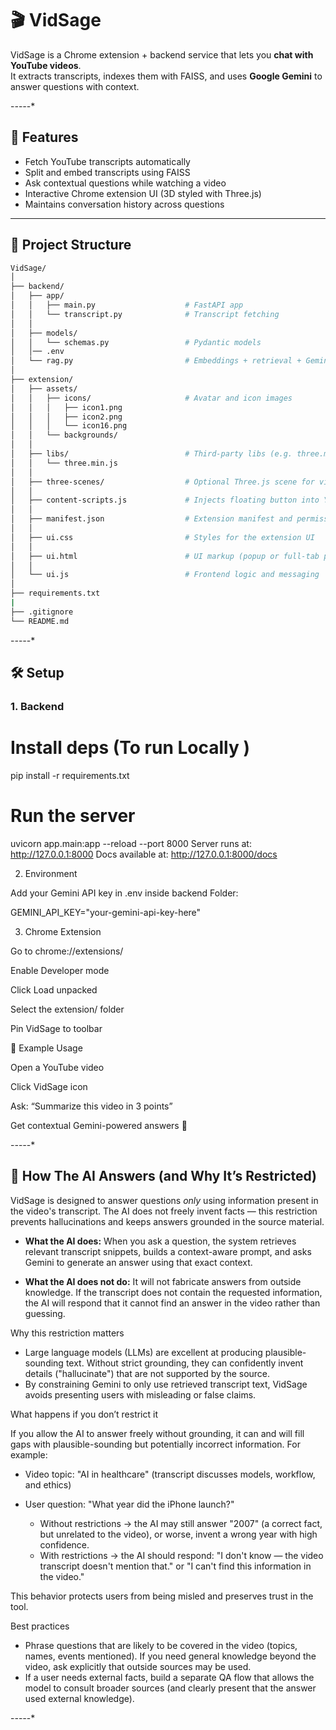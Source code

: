 # 🎬 VidSage

VidSage is a Chrome extension + backend service that lets you **chat with YouTube videos**.  
It extracts transcripts, indexes them with FAISS, and uses **Google Gemini** to answer questions with context.

-*-*-*-*-*

## 🚀 Features
- Fetch YouTube transcripts automatically
- Split and embed transcripts using FAISS
- Ask contextual questions while watching a video
- Interactive Chrome extension UI (3D styled with Three.js)
- Maintains conversation history across questions

---

## 📂 Project Structure
```bash
VidSage/
│
├── backend/
│   ├── app/
│   │   ├── main.py                    # FastAPI app
│   │   └── transcript.py              # Transcript fetching
│   │
│   ├── models/
│   │   └── schemas.py                 # Pydantic models
│   │── .env
│   └── rag.py                         # Embeddings + retrieval + Gemini
│
├── extension/
│   ├── assets/
│   │   ├── icons/                     # Avatar and icon images
│   │   │   ├── icon1.png
│   │   │   ├── icon2.png
│   │   │   └── icon16.png
│   │   └── backgrounds/
│   │
│   ├── libs/                          # Third-party libs (e.g. three.min.js)
│   │   └── three.min.js
│   │
│   ├── three-scenes/                  # Optional Three.js scene for visuals
│   │
│   ├── content-scripts.js             # Injects floating button into YouTube pages
│   │
│   ├── manifest.json                  # Extension manifest and permissions
│   │
│   ├── ui.css                         # Styles for the extension UI
│   │
│   ├── ui.html                        # UI markup (popup or full-tab page)
│   │
│   └── ui.js                          # Frontend logic and messaging
│
├── requirements.txt
|
├── .gitignore
└── README.md
```


-*-*-*-*-*

## 🛠️ Setup

### 1. Backend
# Install deps (To run Locally )
pip install -r requirements.txt

# Run the server
uvicorn app.main:app --reload --port 8000
Server runs at: http://127.0.0.1:8000
Docs available at: http://127.0.0.1:8000/docs

2. Environment

Add your Gemini API key in .env inside backend Folder:

GEMINI_API_KEY="your-gemini-api-key-here"

3. Chrome Extension

Go to chrome://extensions/

Enable Developer mode

Click Load unpacked

Select the extension/ folder

Pin VidSage to toolbar

📌 Example Usage

Open a YouTube video

Click VidSage icon

Ask: “Summarize this video in 3 points”

Get contextual Gemini-powered answers 🎉

-*-*-*-*-*
## 🤖 How The AI Answers (and Why It’s Restricted)
VidSage is designed to answer questions *only* using information present in the video's transcript. The AI does not freely invent facts — this restriction prevents hallucinations and keeps answers grounded in the source material.

- **What the AI does:** When you ask a question, the system retrieves relevant transcript snippets, builds a context-aware prompt, and asks Gemini to generate an answer using that exact context.

- **What the AI does not do:** It will not fabricate answers from outside knowledge. If the transcript does not contain the requested information, the AI will respond that it cannot find an answer in the video rather than guessing.

Why this restriction matters
- Large language models (LLMs) are excellent at producing plausible-sounding text. Without strict grounding, they can confidently invent details ("hallucinate") that are not supported by the source.
- By constraining Gemini to only use retrieved transcript text, VidSage avoids presenting users with misleading or false claims.

What happens if you don’t restrict it

If you allow the AI to answer freely without grounding, it can and will fill gaps with plausible-sounding but potentially incorrect information. For example:

- Video topic: "AI in healthcare" (transcript discusses models, workflow, and ethics)
- User question: "What year did the iPhone launch?"

	- Without restrictions → the AI may still answer "2007" (a correct fact, but unrelated to the video), or worse, invent a wrong year with high confidence.
	- With restrictions → the AI should respond: "I don't know — the video transcript doesn't mention that." or "I can't find this information in the video."

This behavior protects users from being misled and preserves trust in the tool.

Best practices
- Phrase questions that are likely to be covered in the video (topics, names, events mentioned). If you need general knowledge beyond the video, ask explicitly that outside sources may be used.
- If a user needs external facts, build a separate QA flow that allows the model to consult broader sources (and clearly present that the answer used external knowledge).

-*-*-*-*-*
